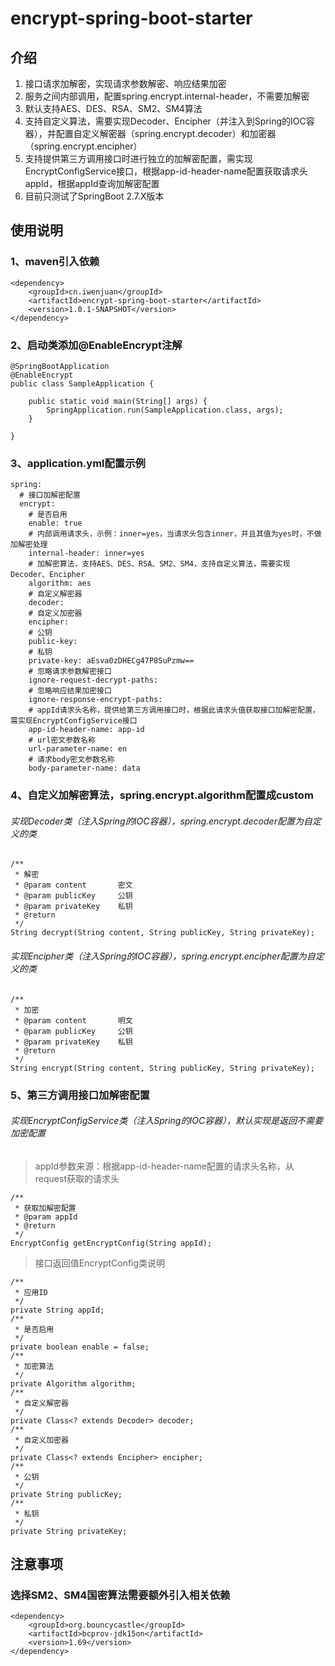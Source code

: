 # encrypt-spring-boot-starter

## 介绍
1. 接口请求加解密，实现请求参数解密、响应结果加密
2. 服务之间内部调用，配置spring.encrypt.internal-header，不需要加解密
3. 默认支持AES、DES、RSA、SM2、SM4算法
4. 支持自定义算法，需要实现Decoder、Encipher（并注入到Spring的IOC容器），并配置自定义解密器（spring.encrypt.decoder）和加密器（spring.encrypt.encipher）
5. 支持提供第三方调用接口时进行独立的加解密配置，需实现EncryptConfigService接口，根据app-id-header-name配置获取请求头appId，根据appId查询加解密配置
6. 目前只测试了SpringBoot 2.7.X版本

## 使用说明

### 1、maven引入依赖
~~~
<dependency>
    <groupId>cn.iwenjuan</groupId>
    <artifactId>encrypt-spring-boot-starter</artifactId>
    <version>1.0.1-SNAPSHOT</version>
</dependency>
~~~
### 2、启动类添加@EnableEncrypt注解
~~~
@SpringBootApplication
@EnableEncrypt
public class SampleApplication {

    public static void main(String[] args) {
        SpringApplication.run(SampleApplication.class, args);
    }

}
~~~
### 3、application.yml配置示例
~~~
spring:
  # 接口加解密配置
  encrypt:
    # 是否启用
    enable: true
    # 内部调用请求头，示例：inner=yes，当请求头包含inner，并且其值为yes时，不做加解密处理
    internal-header: inner=yes
    # 加解密算法，支持AES、DES、RSA、SM2、SM4，支持自定义算法，需要实现Decoder、Encipher
    algorithm: aes
    # 自定义解密器
    decoder:
    # 自定义加密器
    encipher:
    # 公钥
    public-key:
    # 私钥
    private-key: aEsva0zDHECg47P8SuPzmw==
    # 忽略请求参数解密接口
    ignore-request-decrypt-paths:
    # 忽略响应结果加密接口
    ignore-response-encrypt-paths:
    # appId请求头名称，提供给第三方调用接口时，根据此请求头值获取接口加解密配置，需实现EncryptConfigService接口
    app-id-header-name: app-id
    # url密文参数名称
    url-parameter-name: en
    # 请求body密文参数名称
    body-parameter-name: data
~~~
### 4、自定义加解密算法，spring.encrypt.algorithm配置成custom

###### 实现Decoder类（注入Spring的IOC容器），spring.encrypt.decoder配置为自定义的类
~~~
/**
 * 解密
 * @param content       密文
 * @param publicKey     公钥
 * @param privateKey    私钥
 * @return
 */
String decrypt(String content, String publicKey, String privateKey);
~~~
###### 实现Encipher类（注入Spring的IOC容器），spring.encrypt.encipher配置为自定义的类
~~~
/**
 * 加密
 * @param content       明文
 * @param publicKey     公钥
 * @param privateKey    私钥
 * @return
 */
String encrypt(String content, String publicKey, String privateKey);
~~~
### 5、第三方调用接口加解密配置

###### 实现EncryptConfigService类（注入Spring的IOC容器），默认实现是返回不需要加密配置
> appId参数来源：根据app-id-header-name配置的请求头名称，从request获取的请求头
~~~
/**
 * 获取加解密配置
 * @param appId
 * @return
 */
EncryptConfig getEncryptConfig(String appId);
~~~
> 接口返回值EncryptConfig类说明
~~~
/**
 * 应用ID
 */
private String appId;
/**
 * 是否启用
 */
private boolean enable = false;
/**
 * 加密算法
 */
private Algorithm algorithm;
/**
 * 自定义解密器
 */
private Class<? extends Decoder> decoder;
/**
 * 自定义加密器
 */
private Class<? extends Encipher> encipher;
/**
 * 公钥
 */
private String publicKey;
/**
 * 私钥
 */
private String privateKey;
~~~
## 注意事项

### 选择SM2、SM4国密算法需要额外引入相关依赖
~~~
<dependency>
    <groupId>org.bouncycastle</groupId>
    <artifactId>bcprov-jdk15on</artifactId>
    <version>1.69</version>
</dependency>
~~~
